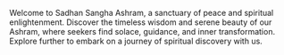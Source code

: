 Welcome to Sadhan Sangha Ashram, a sanctuary of peace and spiritual enlightenment.
Discover the timeless wisdom and serene beauty of our Ashram, where seekers find solace, guidance, and inner transformation.
Explore further to embark on a journey of spiritual discovery with us.
